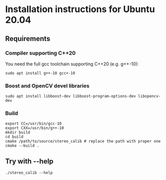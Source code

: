 # Installation instructions for Ubuntu 20.04

## Requirements

### Compiler supporting C++20
You need the full gcc toolchain supporting C++20 (e.g. g++-10):
 ```
 sudo apt install g++-10 gcc+-10
 ```

### Boost and OpenCV devel libraries
 ```
 sudo apt install libboost-dev libboost-program-options-dev libopencv-dev
 ```

### Build
 ```
 export CC=/usr/bin/gcc-10
 export CXX=/usr/bin/g++-10
 mkdir build
 cd build
 cmake /path/to/source/stereo_calib # replace the path with proper one
 cmake --build .
 ```

## Try with --help
 ```
 ./stereo_calib --help
 ```


